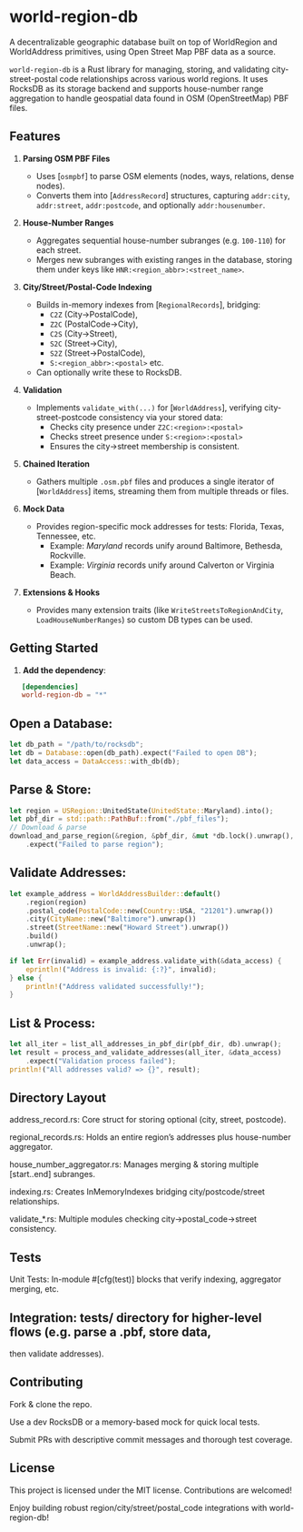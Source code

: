 # world-region-db

A decentralizable geographic database built on top of WorldRegion and WorldAddress primitives, using Open Street Map PBF data as a source.

`world-region-db` is a Rust library for managing, storing, and validating
city-street-postal code relationships across various world regions. It uses
RocksDB as its storage backend and supports house-number range aggregation to
handle geospatial data found in OSM (OpenStreetMap) PBF files.

## Features

1. **Parsing OSM PBF Files**  
   - Uses [`osmpbf`] to parse OSM elements (nodes, ways, relations, dense nodes).
   - Converts them into [`AddressRecord`] structures, capturing `addr:city`,
     `addr:street`, `addr:postcode`, and optionally `addr:housenumber`.

2. **House-Number Ranges**  
   - Aggregates sequential house-number subranges (e.g. `100-110`) for each street.
   - Merges new subranges with existing ranges in the database, storing them under
     keys like `HNR:<region_abbr>:<street_name>`.

3. **City/Street/Postal-Code Indexing**  
   - Builds in-memory indexes from [`RegionalRecords`], bridging:
     - `C2Z` (City→PostalCode),
     - `Z2C` (PostalCode→City),
     - `C2S` (City→Street),
     - `S2C` (Street→City),
     - `S2Z` (Street→PostalCode),
     - `S:<region_abbr>:<postal>` etc.
   - Can optionally write these to RocksDB.

4. **Validation**  
   - Implements `validate_with(...)` for [`WorldAddress`], verifying city-street-postcode
     consistency via your stored data:
     - Checks city presence under `Z2C:<region>:<postal>`
     - Checks street presence under `S:<region>:<postal>`
     - Ensures the city→street membership is consistent.

5. **Chained Iteration**  
   - Gathers multiple `.osm.pbf` files and produces a single iterator of
     [`WorldAddress`] items, streaming them from multiple threads or files.

6. **Mock Data**  
   - Provides region-specific mock addresses for tests: Florida, Texas, Tennessee, etc.
     - Example: *Maryland* records unify around Baltimore, Bethesda, Rockville.
     - Example: *Virginia* records unify around Calverton or Virginia Beach.

7. **Extensions & Hooks**  
   - Provides many extension traits (like `WriteStreetsToRegionAndCity`, `LoadHouseNumberRanges`)
     so custom DB types can be used.

## Getting Started

1. **Add the dependency**:

```toml
   [dependencies]
   world-region-db = "*"
```

## Open a Database:

```rust
let db_path = "/path/to/rocksdb";
let db = Database::open(db_path).expect("Failed to open DB");
let data_access = DataAccess::with_db(db);
```

## Parse & Store:

```rust
let region = USRegion::UnitedState(UnitedState::Maryland).into();
let pbf_dir = std::path::PathBuf::from("./pbf_files");
// Download & parse
download_and_parse_region(&region, &pbf_dir, &mut *db.lock().unwrap(), true).await
    .expect("Failed to parse region");
```

## Validate Addresses:

```rust
let example_address = WorldAddressBuilder::default()
    .region(region)
    .postal_code(PostalCode::new(Country::USA, "21201").unwrap())
    .city(CityName::new("Baltimore").unwrap())
    .street(StreetName::new("Howard Street").unwrap())
    .build()
    .unwrap();

if let Err(invalid) = example_address.validate_with(&data_access) {
    eprintln!("Address is invalid: {:?}", invalid);
} else {
    println!("Address validated successfully!");
}
```

## List & Process:

```rust
let all_iter = list_all_addresses_in_pbf_dir(pbf_dir, db).unwrap();
let result = process_and_validate_addresses(all_iter, &data_access)
    .expect("Validation process failed");
println!("All addresses valid? => {}", result);
```

## Directory Layout

address_record.rs: Core struct for storing optional (city, street, postcode).

regional_records.rs: Holds an entire region’s addresses plus house-number aggregator.

house_number_aggregator.rs: Manages merging & storing multiple [start..end] subranges.

indexing.rs: Creates InMemoryIndexes bridging city/postcode/street relationships.

validate_*.rs: Multiple modules checking city→postal_code→street consistency.

## Tests
Unit Tests: In-module #[cfg(test)] blocks that verify indexing, aggregator merging, etc.

## Integration: tests/ directory for higher-level flows (e.g. parse a .pbf, store data,
then validate addresses).

## Contributing
Fork & clone the repo.

Use a dev RocksDB or a memory-based mock for quick local tests.

Submit PRs with descriptive commit messages and thorough test coverage.

## License
This project is licensed under the MIT license. Contributions are welcomed!

Enjoy building robust region/city/street/postal_code integrations with world-region-db!
